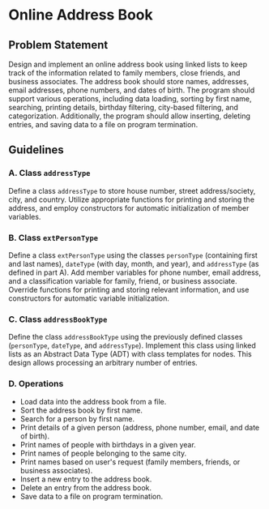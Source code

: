 # Online Address Book

## Problem Statement

Design and implement an online address book using linked lists to keep track of the information related to family members, close friends, and business associates. The address book should store names, addresses, email addresses, phone numbers, and dates of birth. The program should support various operations, including data loading, sorting by first name, searching, printing details, birthday filtering, city-based filtering, and categorization. Additionally, the program should allow inserting, deleting entries, and saving data to a file on program termination.

## Guidelines

### A. Class `addressType`

Define a class `addressType` to store house number, street address/society, city, and country. Utilize appropriate functions for printing and storing the address, and employ constructors for automatic initialization of member variables.

### B. Class `extPersonType`

Define a class `extPersonType` using the classes `personType` (containing first and last names), `dateType` (with day, month, and year), and `addressType` (as defined in part A). Add member variables for phone number, email address, and a classification variable for family, friend, or business associate. Override functions for printing and storing relevant information, and use constructors for automatic variable initialization.

### C. Class `addressBookType`

Define the class `addressBookType` using the previously defined classes (`personType`, `dateType`, and `addressType`). Implement this class using linked lists as an Abstract Data Type (ADT) with class templates for nodes. This design allows processing an arbitrary number of entries.

### D. Operations

- Load data into the address book from a file.
- Sort the address book by first name.
- Search for a person by first name.
- Print details of a given person (address, phone number, email, and date of birth).
- Print names of people with birthdays in a given year.
- Print names of people belonging to the same city.
- Print names based on user's request (family members, friends, or business associates).
- Insert a new entry to the address book.
- Delete an entry from the address book.
- Save data to a file on program termination.
